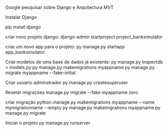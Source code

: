 Google pesquisar sobre Django e Arquitectura MVT

Instalar Django

pip install django

criar novo projeto django:
django-admin startproject project_banksimulator

criar um novo app para o projeto:
py manage.py startapp app_banksimulator

Criar modelos de uma base de dados já existente:
py manage.py inspectdb > models.py
py manage.py makemigrations myappname
py manage.py migrate myappname --fake-initial

Criar usuario adminstrador
py manage.py createsuperuser

Resetar migrações
manage.py migrate --fake myappname zero

criar migração
python manage.py makemigrations myappname --name mymigrationname --empty
py manage.py makemigrations myappname
py manage.py migrate

Iniciar o projeto
py manage.py runserver